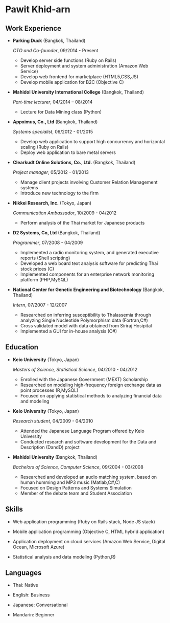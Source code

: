 Pawit Khid-arn
==============

Work Experience
---------------

* **Parking Duck** (Bangkok, Thailand)

    *CTO and Co-founder*, 09/2014 - Present

    - Develop server side functions (Ruby on Rails)
    - Server deployment and system administration (Amazon Web Service)
    - Develop web frontend for marketplace (HTML5,CSS,JS)
    - Develop mobile application for B2C (Objective C)

* **Mahidol University International College** (Bangkok, Thailand)

    *Part-time lecturer*, 04/2014 – 08/2014

    - Lecture for Data Mining class (Python)

* **Appximus, Co., Ltd** (Bangkok, Thailand)

    *Systems specialist*, 06/2012 - 01/2015

    - Develop web application to support high concurrency and horizontal scaling (Ruby on Rails)
    - Deploy web application to bare metal servers

* **Clearkudt Online Solutions, Co., Ltd.** (Bangkok, Thailand)

    *Project manager*, 05/2012 - 01/2013

    - Manage client projects involving Customer Relation Management systems
    - Introduce new technology to the firm

* **Nikkei Research, Inc.** (Tokyo, Japan)

    *Communication Ambassador*, 10/2009 - 04/2012

    - Perform analysis of the Thai market for Japanese products

* **D2 Systems, Co, Ltd** (Bangkok, Thailand)

    *Programmer*, 07/2008 - 04/2009

    - Implemented a radio monitoring system, and generated executive reports (Shell scripting)
    - Developed a web board text analysis software for predicting Thai stock prices (C)
    - Implemented components for an enterprise network monitoring platform (PHP,MySQL)

* **National Center for Genetic Engineering and Biotechnology** (Bangkok, Thailand)

    *Intern*, 07/2007 - 12/2007

    - Researched on inferring susceptibility to Thalassemia through analyzing Single Nucleotide Polymorphism data (Fortran,C#)
    - Cross validated model with data obtained from Siriraj Hosipital
    - Implemented a GUI for in-house analysis (C#)

Education
---------

* **Keio University** (Tokyo, Japan)

    *Masters of Science, Statistical Science*, 04/2010 - 04/2012

    - Enrolled with the Japanese Government (MEXT) Scholarship
    - Researched on modeling high-frequency foreign exchange data as point processes (R,MySQL)
    - Focused on applying statistical methods to analyzing financial data and modeling

* **Keio University** (Tokyo, Japan)

    *Research student*, 04/2009 - 04/2010

    - Attended the Japanese Language Program offered by Keio University
    - Conducted research and software development for the Data and Description (DandD) project

* **Mahidol University** (Bangkok, Thailand)

    *Bachelors of Science, Computer Science*, 09/2004 - 03/2008

    - Researched and developed an audio matching system, based on human humming and MP3 music (Matlab,C#,C)
    - Focused on Design Patterns and Systems Simulation
    - Member of the debate team and Student Association

Skills
------

* Web application programming (Ruby on Rails stack, Node JS stack)

* Mobile application programming (Objective C, HTML hybrid application)

* Application deployment on cloud services (Amazon Web Service, Digital Ocean, Microsoft Azure)

* Statistical analysis and data modeling (Python,R)

Languages
---------

* Thai: Native

* English: Business

* Japanese: Conversational

* Mandarin: Beginner
